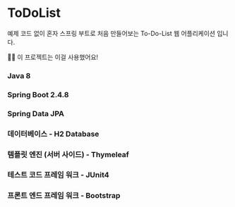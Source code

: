 # ToDoList
예제 코드 없이 혼자 스프링 부트로 처음 만들어보는 To-Do-List 웹 어플리케이션 입니다.

🙋‍♂️ 이 프로젝트는 이걸 사용했어요!

### Java 8
### Spring Boot 2.4.8
### Spring Data JPA
### 데이터베이스 - H2 Database
### 템플릿 엔진 (서버 사이드) - Thymeleaf
### 테스트 코드 프레임 워크 - JUnit4
### 프론트 엔드 프레임 워크 - Bootstrap
